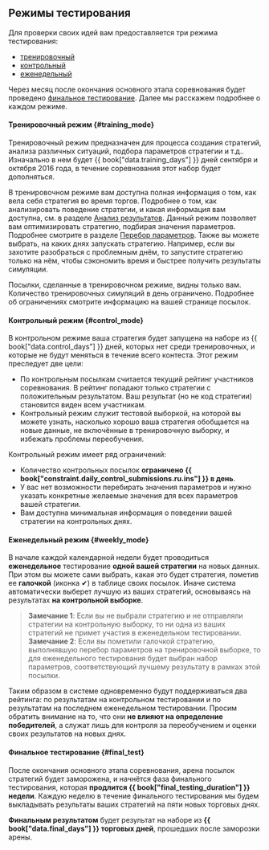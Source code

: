 ## Режимы тестирования

Для проверки своих идей вам предоставляется три режима тестирования:

- [тренировочный](#training_mode)
- [контрольный](#control_mode)
- [еженедельный](#weekly_mode)

Через месяц после окончания основного этапа соревнования будет проведено [финальное тестирование](#final_test).
Далее мы расскажем подробнее о каждом режиме.

#### Тренировочный режим {#training_mode}

Тренировочный режим предназначен для процесса создания стратегий, анализа различных ситуаций, подбора параметров стратегии и т.д..
Изначально в нем будет {{ book["data.training_days"] }} дней сентября и октября 2016 года, в течение соревнования этот набор будет дополняться.

<!-- TODO(asalikhov): fix days, when known -->

В тренировочном режиме вам доступна полная информация о том, как вела себя стратегия во время торгов.
Подробнее о том, как анализировать поведение стратегии, и какая информация вам доступна, см. в разделе [Анализ результатов](analysis/README.md).
Данный режим позволяет вам оптимизировать стратегию, подбирая значения параметров.
Подробнее смотрите в разделе [Перебор параметров](params.md).
Также вы можете выбрать, на каких днях запускать стратегию.
Например, если вы захотите разобраться с проблемным днём, то запустите стратегию только на нём, чтобы сэкономить время и быстрее получить результаты симуляции.

Посылки, сделанные в тренировочном режиме, видны только вам.
Количество тренировочных симуляций в день ограничено.
Подробнее об ограничениях смотрите информацию на вашей странице посылок.

#### Контрольный режим {#control_mode}

В контрольном режиме ваша стратегия будет запущена на наборе из {{ book["data.control_days"] }} дней, которых нет среди тренировочных, и которые не будут меняться в течение всего контеста.
Этот режим преследует две цели:

- По контрольным посылкам считается текущий рейтинг участников соревнования.
  В рейтинг попадают только стратегии с положительным результатом.
  Ваш результат (но не код стратегии) становится виден всем участникам.
- Контрольный режим служит тестовой выборкой, на которой вы можете узнать, насколько хорошо ваша стратегия обобщается на новые данные, не включённые в тренировочную выборку, и избежать проблемы переобучения.

Контрольный режим имеет ряд ограничений:

- Количество контрольных посылок **ограничено {{ book["constraint.daily_control_submissions.ru.ins"] }} в день**.
- У вас нет возможности перебирать значения параметров и нужно указать конкретные желаемые значения для всех параметров вашей стратегии.
- Вам доступна минимальная информация о поведении вашей стратегии на контрольных днях.

#### Еженедельный режим {#weekly_mode}

В начале каждой календарной недели будет проводиться **еженедельное** тестирование **одной вашей стратегии** на новых данных.
При этом вы можете сами выбрать, какая это будет стратегия, пометив ее **галочкой** (иконка ✔) в таблице своих посылок.
Иначе система автоматически выберет лучшую из ваших стратегий, основываясь на результатах **на контрольной выборке**.

> **Замечание 1**: Если вы не выбрали стратегию и не отправляли стратегии на контрольную выборку, то ни одна из ваших стратегий не примет участия в еженедельном тестировании.
> **Замечание 2**: Если вы пометили галочкой стратегию, выполнявшую перебор параметров на тренировочной выборке, то для еженедельного тестирования будет выбран набор параметров, соответствующий лучшему результату в рамках этой посылки.

Таким образом в системе одновременно будут поддерживаться два рейтинга: по результатам на контрольном тестировании и по результатам на последнем еженедельном тестировании.
Просим обратить внимание на то, что они **не влияют на определение победителей**, а служат лишь для контроля за переобучением и оценки своих результатов на новых днях.

#### Финальное тестирование {#final_test}

После окончания основного этапа соревнования, арена посылок стратегий будет заморожена, и начнётся фаза финального тестирования, которая **продлится {{ book["final_testing_duration"] }} недели**.
Каждую неделю в течение финального тестирования мы будем выкладывать результаты ваших стратегий на пяти новых торговых днях.

**Финальным результатом** будет результат на наборе из **{{ book["data.final_days"] }} торговых дней**, прошедших после заморозки арены.
